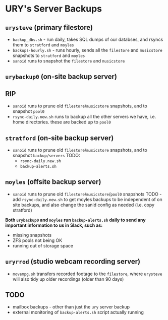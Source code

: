 # URY's Server Backups

## `urysteve` (primary filestore)
- `backup_dbs.sh` - run daily, takes SQL dumps of our databses, and rsyncs them to `stratford` and `moyles`
- `backups-hourly.sh` - runs hourly, sends all the `filestore` and `musicstore` snapshots to `stratford` and `moyles`
- `sanoid` runs to snapshot the `filestore` and `musicstore`

## `urybackup0` (on-site backup server)
## RIP
- `sanoid` runs to prune old `filestore`/`musicstore` snapshots, and to snapshot `pool0`
- `rsync-daily.new.sh` runs to backup all the other servers we have, i.e. home directories. these are backed up to `pool0`

## `stratford` (on-site backup server)
- `sanoid` runs to prune old `filestore`/`musicstore` snapshots, and to snapshot `backup/servers`
TODO:
    - `rsync-daily.new.sh`
    - `backup-alerts.sh`

## `moyles` (offsite backup server)
- `sanoid` runs to prune old `filestore`/`musicstore`/`pool0` snapshots
TODO - add `rsync-daily.new.sh` to get moyles backups to be independent of on site backups, and also change the sanid config as needed (i.e. copy stratford)

**Both `urybackup0` and `moyles` run `backup-alerts.sh` daily to send any important information to us in Slack, such as:**
- missing snapshots
- ZFS pools not being OK
- running out of storage space


## `uryrrod` (studio webcam recording server)
- `movempg.sh` transfers recorded footage to the `filestore`, where `urysteve` will also tidy up older recordings (older than 90 days)

## TODO
- mailbox backups - other than just the `ury` server backup
- external monitoring of `backup-alerts.sh` script actually running

